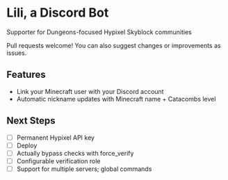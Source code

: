 Lili, a Discord Bot
===================
Supporter for Dungeons-focused Hypixel Skyblock communities

Pull requests welcome!
You can also suggest changes or improvements as issues.


Features
--------
* Link your Minecraft user with your Discord account
* Automatic nickname updates with Minecraft name + Catacombs level


Next Steps
----------
* [ ] Permanent Hypixel API key
* [ ] Deploy
* [ ] Actually bypass checks with force_verify
* [ ] Configurable verification role
* [ ] Support for multiple servers; global commands
